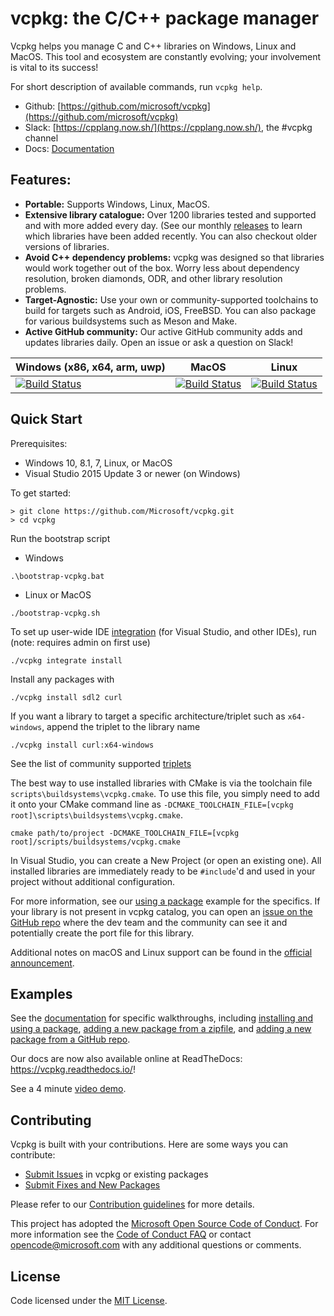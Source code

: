 # vcpkg: the C/C++ package manager

Vcpkg helps you manage C and C++ libraries on Windows, Linux and MacOS. This tool and ecosystem are constantly evolving; your involvement is vital to its success!

For short description of available commands, run `vcpkg help`.

* Github: [https://github.com/microsoft/vcpkg](https://github.com/microsoft/vcpkg)
* Slack: [https://cpplang.now.sh/](https://cpplang.now.sh/), the #vcpkg channel
* Docs: [Documentation](docs/index.md)

## Features:
* __Portable:__ Supports Windows, Linux, MacOS. 
* __Extensive library catalogue:__ Over 1200 libraries tested and supported and with more added every day. (See our monthly [releases](https://github.com/microsoft/vcpkg/releases) to learn which libraries have been added recently. You can also checkout older versions of libraries.
* __Avoid C++ dependency problems:__ vcpkg was designed so that libraries would work together out of the box. Worry less about dependency resolution, broken diamonds, ODR, and other library resolution problems.
* __Target-Agnostic:__ Use your own or community-supported toolchains to build for targets such as Android, iOS, FreeBSD. You can also package for various buildsystems such as Meson and Make. 
* __Active GitHub community:__ Our active GitHub community adds and updates libraries daily. Open an issue or ask a question on Slack!

| Windows (x86, x64, arm, uwp)  | MacOS | Linux |
| ------------- | ------------- | ------------- |
| [![Build Status](https://dev.azure.com/vcpkg/public/_apis/build/status/vcpkg-Windows-master-CI?branchName=master)](https://dev.azure.com/vcpkg/public/_build/latest?definitionId=9&branchName=master)  | [![Build Status](https://dev.azure.com/vcpkg/public/_apis/build/status/vcpkg-osx-master-CI?branchName=master)](https://dev.azure.com/vcpkg/public/_build/latest?definitionId=11&branchName=master) | [![Build Status](https://dev.azure.com/vcpkg/public/_apis/build/status/vcpkg-Linux-master-CI?branchName=master)](https://dev.azure.com/vcpkg/public/_build/latest?definitionId=6&branchName=master) |

## Quick Start
Prerequisites:
- Windows 10, 8.1, 7, Linux, or MacOS
- Visual Studio 2015 Update 3 or newer (on Windows)

To get started:
```
> git clone https://github.com/Microsoft/vcpkg.git
> cd vcpkg
```

Run the bootstrap script
* Windows 
```
.\bootstrap-vcpkg.bat
```
* Linux or MacOS
```
./bootstrap-vcpkg.sh
```

To set up user-wide IDE [integration](docs/users/integration.md) (for Visual Studio, and other IDEs), run (note: requires admin on first use)
```
./vcpkg integrate install
```

Install any packages with
```
./vcpkg install sdl2 curl
```
If you want a library to target a specific architecture/triplet such as `x64-windows`, append the triplet to the library name
```
./vcpkg install curl:x64-windows
```
See the list of community supported [triplets](triplets/)

The best way to use installed libraries with CMake is via the toolchain file `scripts\buildsystems\vcpkg.cmake`. To use this file, you simply need to add it onto your CMake command line as `-DCMAKE_TOOLCHAIN_FILE=[vcpkg root]\scripts\buildsystems\vcpkg.cmake`.

```
cmake path/to/project -DCMAKE_TOOLCHAIN_FILE=[vcpkg root]/scripts/buildsystems/vcpkg.cmake
```

In Visual Studio, you can create a New Project (or open an existing one). All installed libraries are immediately ready to be `#include`'d and used in your project without additional configuration.

For more information, see our [using a package](docs/examples/installing-and-using-packages.md) example for the specifics. If your library is not present in vcpkg catalog, you can open an [issue on the GitHub repo](https://github.com/microsoft/vcpkg/issues) where the dev team and the community can see it and potentially create the port file for this library.

Additional notes on macOS and Linux support can be found in the [official announcement](https://blogs.msdn.microsoft.com/vcblog/2018/04/24/announcing-a-single-c-library-manager-for-linux-macos-and-windows-vcpkg/).

## Examples
See the [documentation](docs/index.md) for specific walkthroughs, including [installing and using a package](docs/examples/installing-and-using-packages.md), [adding a new package from a zipfile](docs/examples/packaging-zipfiles.md), and [adding a new package from a GitHub repo](docs/examples/packaging-github-repos.md).

Our docs are now also available online at ReadTheDocs: <https://vcpkg.readthedocs.io/>!

See a 4 minute [video demo](https://www.youtube.com/watch?v=y41WFKbQFTw).

## Contributing
Vcpkg is built with your contributions. Here are some ways you can contribute:

* [Submit Issues](https://github.com/Microsoft/vcpkg/issues) in vcpkg or existing packages
* [Submit Fixes and New Packages](https://github.com/Microsoft/vcpkg/pulls)

Please refer to our [Contribution guidelines](CONTRIBUTING.md) for more details.

This project has adopted the [Microsoft Open Source Code of Conduct](https://opensource.microsoft.com/codeofconduct/). For more information see the [Code of Conduct FAQ](https://opensource.microsoft.com/codeofconduct/faq/) or contact [opencode@microsoft.com](mailto:opencode@microsoft.com) with any additional questions or comments.

## License

Code licensed under the [MIT License](LICENSE.txt).
